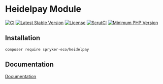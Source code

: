 # Heidelpay Module

[![CI](https://github.com/spryker-eco/heidelpay/workflows/CI/badge.svg?branch=master)](https://github.com/spryker-eco/heidelpay/actions?query=workflow%3ACI+branch%3Amaster)
[![Latest Stable Version](https://poser.pugx.org/spryker-eco/heidelpay/v/stable.svg)](https://packagist.org/packages/spryker-eco/heidelpay)
[![License](https://img.shields.io/github/license/spryker-eco/heidelpay.svg?b=master)](https://github.com/spryker-eco/heidelpay)
[![ScrutCI](https://scrutinizer-ci.com/g/spryker-eco/heidelpay/badges/build.png?b=master)](https://scrutinizer-ci.com/g/spryker-eco/heidelpay/build-status/master)
[![Minimum PHP Version](https://img.shields.io/badge/php-%3E%3D%207.4-8892BF.svg)](https://php.net/)

## Installation

```
composer require spryker-eco/heidelpay
```

## Documentation

[Documentation](https://documentation.spryker.com/industry_partners/payment/heidelpay/heidelpay.htm)
